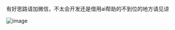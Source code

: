 有好思路请加微信，不太会开发还是借用ai帮助的不到位的地方请见谅








































![image](https://github.com/user-attachments/assets/c22fef7a-fda1-4ec9-9d52-2727b7e5d22a)
